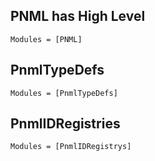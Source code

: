 ## PNML has High Level
```@index
Modules = [PNML]
```

## PnmlTypeDefs
```@index
Modules = [PnmlTypeDefs]
```

## PnmlIDRegistries
```@index
Modules = [PnmlIDRegistrys]
```

